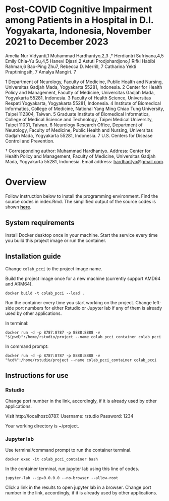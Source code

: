 # Post-COVID Cognitive Impairment among Patients in a Hospital in D.I. Yogyakarta, Indonesia, November 2021 to December 2023

Amelia Nur Vidyanti,1 Muhammad Hardhantyo,2,3 ,† Herdiantri Sufriyana,4,5 Emily Chia-Yu Su,4,5 Hanevi Djasri,2 Astuti Prodjohardjono,1 Rifki Habibi Rahman,6 Bao-Ping Zhu7, Rebecca D. Merrill, 7 Catharina Yekti Praptiningsih, 7 Amalya Mangiri. 7

1 Department of Neurology, Faculty of Medicine, Public Health and Nursing, Universitas Gadjah Mada, Yogyakarta 55281, Indonesia.
2 Center for Health Policy and Management, Faculty of Medicine, Universitas Gadjah Mada, Yogyakarta 55281, Indonesia.
3 Faculty of Health Science, Universitas Respati Yogyakarta, Yogyakarta 55281, Indonesia.
4 Institute of Biomedical Informatics, College of Medicine, National Yang Ming Chiao Tung University, Taipei 112304, Taiwan.
5 Graduate Institute of Biomedical Informatics, College of Medical Science and Technology, Taipei Medical University, Taipei 11031, Taiwan.
6 Neurology Research Office, Department of Neurology, Faculty of Medicine, Public Health and Nursing, Universitas Gadjah Mada, Yogyakarta 55281, Indonesia.
7 U.S. Centers for Disease Control and Prevention.

† Corresponding author:
Muhammad Hardhantyo. Address: Center for Health Policy and Management, Faculty of Medicine, Universitas Gadjah Mada, Yogyakarta 55281, Indonesia. Email address: hardhantyo@gmail.com.

# Overview

Follow instruction below to install the programming environment. Find the source codes in index.Rmd. The simplified output of the source codes is shown  [**here**](https://herdiantrisufriyana.github.io/colab_pcci/index.html).

## System requirements

Install Docker desktop once in your machine. Start the service every time you build this project image or run the container.

## Installation guide

Change `colab_pcci` to the project image name.

Build the project image once for a new machine (currently support AMD64 and ARM64).

```{bash}
docker build -t colab_pcci --load .
```

Run the container every time you start working on the project. Change left-side port numbers for either Rstudio or Jupyter lab if any of them is already used by other applications.

In terminal:

```{bash}
docker run -d -p 8787:8787 -p 8888:8888 -v "$(pwd)":/home/rstudio/project --name colab_pcci_container colab_pcci
```

In command prompt:

```{bash}
docker run -d -p 8787:8787 -p 8888:8888 -v "%cd%":/home/rstudio/project --name colab_pcci_container colab_pcci
```

## Instructions for use

### Rstudio

Change port number in the link, accordingly, if it is already used by other applications.

Visit http://localhost:8787.
Username: rstudio
Password: 1234

Your working directory is ~/project.

### Jupyter lab

Use terminal/command prompt to run the container terminal.

```{bash}
docker exec -it colab_pcci_container bash
```

In the container terminal, run jupyter lab using this line of codes.

```{bash}
jupyter-lab --ip=0.0.0.0 --no-browser --allow-root
```

Click a link in the results to open jupyter lab in a browser. Change port number in the link, accordingly, if it is already used by other applications.






